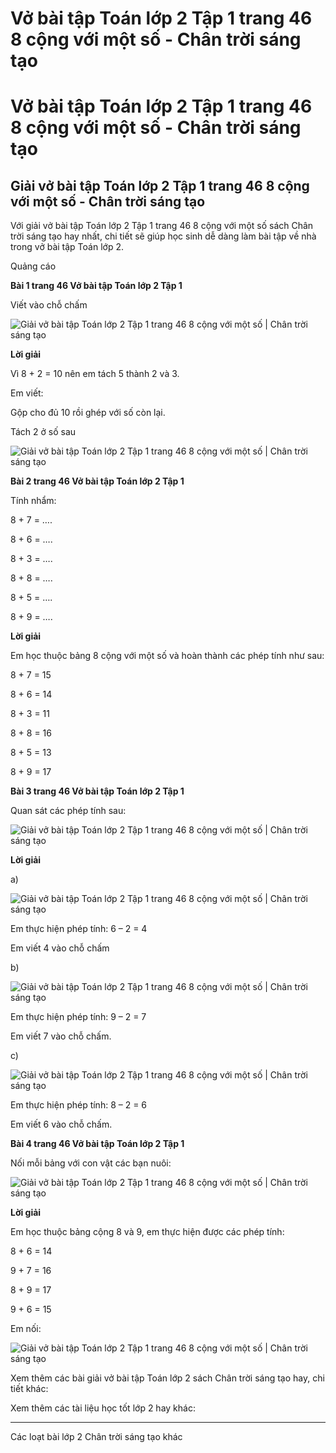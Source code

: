 # Vở bài tập Toán lớp 2 Tập 1 trang 46 8 cộng với một số - Chân trời sáng tạo

# Vở bài tập Toán lớp 2 Tập 1 trang 46 8 cộng với một số - Chân trời sáng tạo

## Giải vở bài tập Toán lớp 2 Tập 1 trang 46 8 cộng với một số - Chân trời sáng tạo

Với giải vở bài tập Toán lớp 2 Tập 1 trang 46 8 cộng với một số sách Chân trời sáng tạo hay nhất, chi tiết sẽ giúp học sinh dễ dàng làm bài tập về nhà trong vở bài tập Toán lớp 2.

Quảng cáo

**Bài 1 trang 46 Vở bài tập Toán lớp 2 Tập 1**

Viết vào chỗ chấm

![Giải vở bài tập Toán lớp 2 Tập 1 trang 46 8 cộng với một số | Chân trời sáng tạo](https://vietjack.com/vbt-toan-2-ct/images/8-cong-voi-mot-so-trang-46-115971.PNG)

**Lời giải**

Vì 8 + 2 = 10 nên em tách 5 thành 2 và 3.

Em viết:

Gộp cho đủ 10 rồi ghép với số còn lại.

Tách 2 ở số sau

![Giải vở bài tập Toán lớp 2 Tập 1 trang 46 8 cộng với một số | Chân trời sáng tạo](https://vietjack.com/vbt-toan-2-ct/images/8-cong-voi-mot-so-trang-46-115972.PNG)

**Bài 2 trang 46 Vở bài tập Toán lớp 2 Tập 1**

Tính nhẩm:

8 + 7 = ….

8 + 6 = ….

8 + 3 = ….

8 + 8 = ….

8 + 5 = ….

8 + 9 = ….

**Lời giải**

Em học thuộc bảng 8 cộng với một số và hoàn thành các phép tính như sau:

8 + 7 = 15

8 + 6 = 14

8 + 3 = 11

8 + 8 = 16

8 + 5 = 13

8 + 9 = 17

**Bài 3 trang 46 Vở bài tập Toán lớp 2 Tập 1**

Quan sát các phép tính sau:

![Giải vở bài tập Toán lớp 2 Tập 1 trang 46 8 cộng với một số | Chân trời sáng tạo](https://vietjack.com/vbt-toan-2-ct/images/8-cong-voi-mot-so-trang-46-115977.PNG)

**Lời giải**

a)

![Giải vở bài tập Toán lớp 2 Tập 1 trang 46 8 cộng với một số | Chân trời sáng tạo](https://vietjack.com/vbt-toan-2-ct/images/8-cong-voi-mot-so-trang-46-115974.PNG)

Em thực hiện phép tính: 6 – 2 = 4

Em viết 4 vào chỗ chấm

b)

![Giải vở bài tập Toán lớp 2 Tập 1 trang 46 8 cộng với một số | Chân trời sáng tạo](https://vietjack.com/vbt-toan-2-ct/images/8-cong-voi-mot-so-trang-46-115975.PNG)

Em thực hiện phép tính: 9 – 2 = 7

Em viết 7 vào chỗ chấm.

c)

![Giải vở bài tập Toán lớp 2 Tập 1 trang 46 8 cộng với một số | Chân trời sáng tạo](https://vietjack.com/vbt-toan-2-ct/images/8-cong-voi-mot-so-trang-46-115973.PNG)

Em thực hiện phép tính: 8 – 2 = 6

Em viết 6 vào chỗ chấm.

**Bài 4 trang 46 Vở bài tập Toán lớp 2 Tập 1**

Nối mỗi bảng với con vật các bạn nuôi:

![Giải vở bài tập Toán lớp 2 Tập 1 trang 46 8 cộng với một số | Chân trời sáng tạo](https://vietjack.com/vbt-toan-2-ct/images/8-cong-voi-mot-so-trang-46-115976.PNG)

**Lời giải**

Em học thuộc bảng cộng 8 và 9, em thực hiện được các phép tính:

8 + 6 = 14

9 + 7 = 16

8 + 9 = 17

9 + 6 = 15

Em nối:

![Giải vở bài tập Toán lớp 2 Tập 1 trang 46 8 cộng với một số | Chân trời sáng tạo](https://vietjack.com/vbt-toan-2-ct/images/8-cong-voi-mot-so-trang-46-115978.PNG)

Xem thêm các bài giải vở bài tập Toán lớp 2 sách Chân trời sáng tạo hay, chi tiết khác:

Xem thêm các tài liệu học tốt lớp 2 hay khác:

* * *

Các loạt bài lớp 2 Chân trời sáng tạo khác
